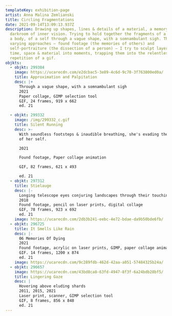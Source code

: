 ```yaml
---
templateKey: exhibition-page
artist: Anna Malina Zemlianski
title: Circling Fragmentations
date: 2021-09-14T13:09:13.937Z
description: Drawing up shapes, lines & details of a material, a memory, in the
  darkroom of inner vision. Trying to hold together the fragments of a being, of
  a body, of a self through a vague shape, with a somnambulant sigh. Through
  varying approaches – found footage (the memories of others) and
  self-portraiture (the dissection of a person) – I try to sculpt layers of
  time, space & material into moments, trapping them into the relentless
  repetition of a gif.
objkts:
  - objkt: 299384
    image: https://ucarecdn.com/e2dcbac5-3e89-4c6d-9c70-3f763800ed0a/
    title: Approximation and Palpitation
    desc: |+
      Through a vague shape, with a somnambulant sigh 
      2021
      Paper collage, GIMP selection tool 
      GIF, 24 frames, 919 x 662
      ed. 21

  - objkt: 299332
    image: /img/299332_c.gif
    title: Silent Running
    desc: >-
      With soundless footsteps & inaudible breathing, she's evading the grasping
      of her self.

      2021

      Found footage, Paper collage animation

      GIF, 82 frames, 621 x 493

      ed. 21
  - objkt: 297312
    title: Stielauge
    desc: |-
      Longing telescope eyes conjuring landscapes through their touching gaze.
      2018
      Found footage, pencil on laser prints, digital collage 
      GIF, 78 frames, 923 x 692
      ed. 21
    image: https://ucarecdn.com/2db3b241-eebc-4e72-bdae-da9b50bde6fb/
  - objkt: 296725
    title: It Smells Like Rain
    desc: |-
      06 Memories Of Dying
      2021
      Found footage, acrylic on laser prints, GIMP, paper collage animation
      GIF. 14 frames, 1200 x 874
      ed. 21
    image: https://ucarecdn.com/9c289fdb-462d-42aa-a051-57484325b24a/
  - objkt: 296657
    image: https://ucarecdn.com/43bd8ca8-63fd-4947-8f3f-6a24bdb28bf5/
    title: Lingering Gaze
    desc: |
      Hovering above eluding shards
      2011, 2015, 2021
      Laser print, scanner, GIMP selection tool
      GIF, 8 frames, 856 x 848
      ed. 21
---
```

